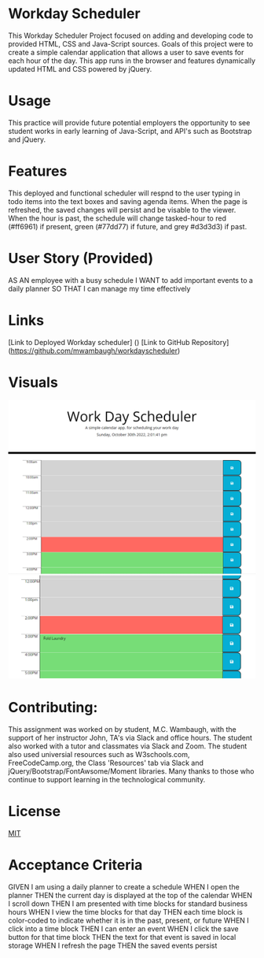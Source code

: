 # Workday Scheduler 
This Workday Scheduler Project focused on adding and developing code to provided HTML, CSS and Java-Script sources. Goals of this project were to create a simple calendar application that allows a user to save events for each hour of the day. This app runs in the browser and features dynamically updated HTML and CSS powered by jQuery.

# Usage
 This practice will provide future potential employers the opportunity to see student works in early learning of Java-Script, and API's such as Bootstrap and jQuery. 

# Features
This deployed and functional scheduler will respnd to the user typing in todo items into the text boxes and saving agenda items. When the page is refreshed, the saved changes will persist and be visable to the viewer. When the hour is past, the schedule will change tasked-hour to red (#ff6961) if present, green (#77dd77) if future, and grey #d3d3d3) if past.

# User Story (Provided)
AS AN employee with a busy schedule
I WANT to add important events to a daily planner
SO THAT I can manage my time effectively

# Links
[Link to Deployed Workday scheduler] () 
[Link to GitHub Repository] (https://github.com/mwambaugh/workdayscheduler)

# Visuals 
!["Screenshot of Workday scheduler"](./assets/photos/1.png)
!["Screenshot of Workday scheduler with text added to 2pm time"](./assets/photos/2.png)

# Contributing:
This assignment was worked on by student, M.C. Wambaugh, with the support of her instructor John, TA's via Slack and office hours. The student also worked with a tutor and classmates via Slack and Zoom. The student also used universial resources such as  W3schools.com, FreeCodeCamp.org, the Class 'Resources' tab via Slack and jQuery/Bootstrap/FontAwsome/Moment libraries. Many thanks to those who continue to support learning in the technological community.

# License 
[MIT](https://choosealicense.com/licenses/mit/) 

# Acceptance Criteria 
GIVEN I am using a daily planner to create a schedule
WHEN I open the planner
THEN the current day is displayed at the top of the calendar
WHEN I scroll down
THEN I am presented with time blocks for standard business hours
WHEN I view the time blocks for that day
THEN each time block is color-coded to indicate whether it is in the past, present, or future
WHEN I click into a time block
THEN I can enter an event
WHEN I click the save button for that time block
THEN the text for that event is saved in local storage
WHEN I refresh the page
THEN the saved events persist